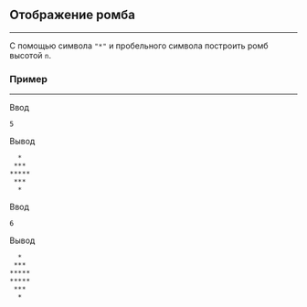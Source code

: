 ## Отображение ромба
---
С помощью символа `"*"` и пробельного символа построить ромб высотой `n`.
### Пример
---
Ввод
```
5
```
Вывод
```
  *
 ***
*****
 ***
  *
```
Ввод
```
6
```
Вывод
```
  *
 ***
*****
*****
 ***
  *
```